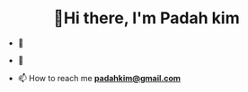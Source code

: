 <h1 align="center">👋Hi there, I'm Padah kim</h1>


- 🌱 

- 📝 

- 📫 How to reach me **padahkim@gmail.com**

